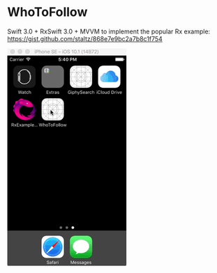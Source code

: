 # WhoToFollow
Swift 3.0 + RxSwift 3.0 + MVVM to implement the popular Rx example: https://gist.github.com/staltz/868e7e9bc2a7b8c1f754

![SreenShot](https://github.com/tuchangwei/WhoToFollow/blob/master/screenshot.gif)
